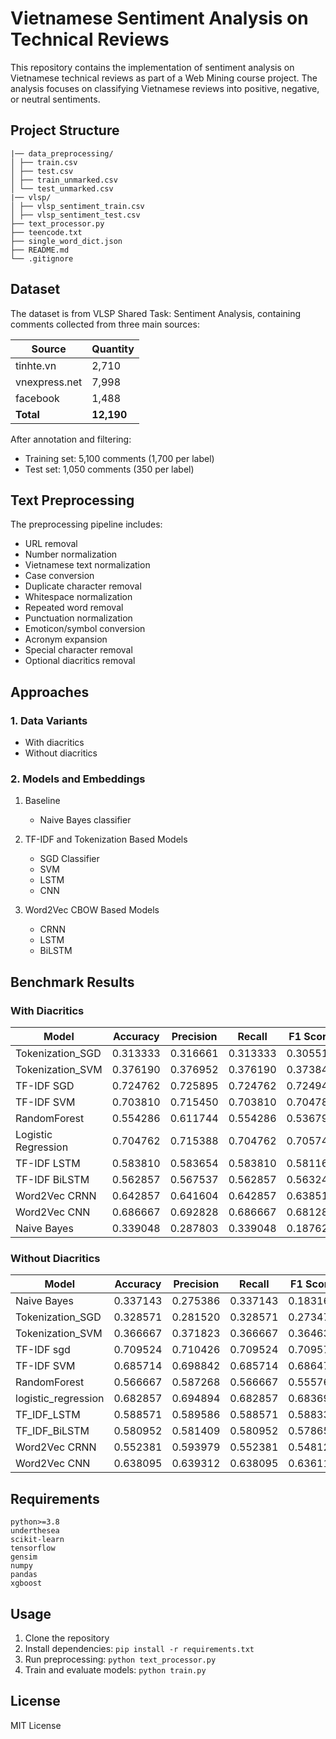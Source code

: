 # Vietnamese Sentiment Analysis on Technical Reviews

This repository contains the implementation of sentiment analysis on Vietnamese technical reviews as part of a Web Mining course project. The analysis focuses on classifying Vietnamese reviews into positive, negative, or neutral sentiments.

## Project Structure 
```
|── data_preprocessing/
│ ├── train.csv
│ ├── test.csv
│ ├── train_unmarked.csv
│ └── test_unmarked.csv
|── vlsp/
│ ├── vlsp_sentiment_train.csv
│ ├── vlsp_sentiment_test.csv
├── text_processor.py
├── teencode.txt
├── single_word_dict.json
├── README.md
└── .gitignore
```

## Dataset

The dataset is from VLSP Shared Task: Sentiment Analysis, containing comments collected from three main sources:

| Source | Quantity |
|--------|-----------|
| tinhte.vn | 2,710 |
| vnexpress.net | 7,998 |
| facebook | 1,488 |
| **Total** | **12,190** |

After annotation and filtering:
- Training set: 5,100 comments (1,700 per label)
- Test set: 1,050 comments (350 per label)

## Text Preprocessing

The preprocessing pipeline includes:
- URL removal
- Number normalization
- Vietnamese text normalization
- Case conversion
- Duplicate character removal
- Whitespace normalization
- Repeated word removal
- Punctuation normalization
- Emoticon/symbol conversion
- Acronym expansion
- Special character removal
- Optional diacritics removal

## Approaches

### 1. Data Variants
- With diacritics
- Without diacritics

### 2. Models and Embeddings

1. Baseline
   - Naive Bayes classifier

2. TF-IDF and Tokenization Based Models
   - SGD Classifier
   - SVM
   - LSTM
   - CNN

3. Word2Vec CBOW Based Models
   - CRNN
   - LSTM
   - BiLSTM

## Benchmark Results

### With Diacritics

| Model               | Accuracy  | Precision | Recall    | F1 Score  |
|---------------------|-----------|-----------|-----------|-----------|
| Tokenization_SGD    | 0.313333  | 0.316661  | 0.313333  | 0.305519  |
| Tokenization_SVM    | 0.376190  | 0.376952  | 0.376190  | 0.373842  |
| TF-IDF SGD          | 0.724762  | 0.725895  | 0.724762  | 0.724948  |
| TF-IDF SVM          | 0.703810  | 0.715450  | 0.703810  | 0.704789  |
| RandomForest        | 0.554286  | 0.611744  | 0.554286  | 0.536791  |
| Logistic Regression | 0.704762  | 0.715388  | 0.704762  | 0.705743  |
| TF-IDF LSTM         | 0.583810  | 0.583654  | 0.583810  | 0.581167  |
| TF-IDF BiLSTM       | 0.562857  | 0.567537  | 0.562857  | 0.563241  |
| Word2Vec CRNN       | 0.642857  | 0.641604  | 0.642857  | 0.638519  |
| Word2Vec CNN        | 0.686667  | 0.692828  | 0.686667  | 0.681288  |
| Naive Bayes         | 0.339048  | 0.287803  | 0.339048  | 0.187628  |

### Without Diacritics

| Model               | Accuracy | Precision | Recall  | F1 Score |
|---------------------|----------|-----------|---------|----------|
| Naive Bayes         | 0.337143 | 0.275386  | 0.337143 | 0.183168 |
| Tokenization_SGD    | 0.328571 | 0.281520  | 0.328571 | 0.273479 |
| Tokenization_SVM    | 0.366667 | 0.371823  | 0.366667 | 0.364633 |
| TF-IDF sgd          | 0.709524 | 0.710426  | 0.709524 | 0.709571 |
| TF-IDF SVM          | 0.685714 | 0.698842  | 0.685714 | 0.686470 |
| RandomForest        | 0.566667 | 0.587268  | 0.566667 | 0.555761 |
| logistic_regression | 0.682857 | 0.694894  | 0.682857 | 0.683694 |
| TF_IDF_LSTM         | 0.588571 | 0.589586  | 0.588571 | 0.588332 |
| TF_IDF_BiLSTM       | 0.580952 | 0.581409  | 0.580952 | 0.578652 |
| Word2Vec CRNN       | 0.552381 | 0.593979  | 0.552381 | 0.548128 |
| Word2Vec CNN        | 0.638095 | 0.639312  | 0.638095 | 0.636116 |

## Requirements

```
python>=3.8
underthesea
scikit-learn
tensorflow
gensim
numpy
pandas
xgboost
```

## Usage

1. Clone the repository
2. Install dependencies: `pip install -r requirements.txt`
3. Run preprocessing: `python text_processor.py`
4. Train and evaluate models: `python train.py`

## License

MIT License
